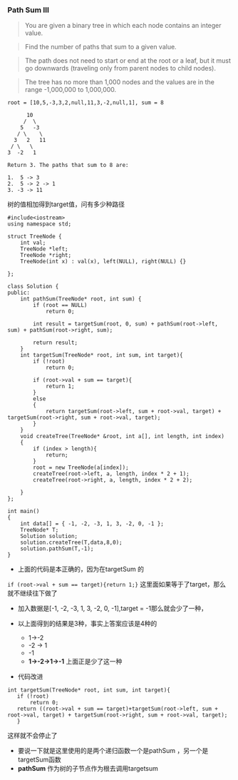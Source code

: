 ### Path Sum III

>You are given a binary tree in which each node contains an integer value.

> Find the number of paths that sum to a given value.

> The path does not need to start or end at the root or a leaf, but it must go downwards (traveling only from parent nodes to child nodes).

> The tree has no more than 1,000 nodes and the values are in the range -1,000,000 to 1,000,000.

```
root = [10,5,-3,3,2,null,11,3,-2,null,1], sum = 8

      10
     /  \
    5   -3
   / \    \
  3   2   11
 / \   \
3  -2   1

Return 3. The paths that sum to 8 are:

1.  5 -> 3
2.  5 -> 2 -> 1
3. -3 -> 11
```
树的值相加得到target值，问有多少种路径


```
#include<iostream>
using namespace std;

struct TreeNode {
	int val;
	TreeNode *left;
	TreeNode *right;
	TreeNode(int x) : val(x), left(NULL), right(NULL) {}
	
};

class Solution {
public:
	int pathSum(TreeNode* root, int sum) {
		if (root == NULL)
			return 0;
	
		int result = targetSum(root, 0, sum) + pathSum(root->left, sum) + pathSum(root->right, sum);
	
		return result;
	}
	int targetSum(TreeNode* root, int sum, int target){
		if (!root)
			return 0;

		if (root->val + sum == target){
			return 1;
		}
		else
		{
			return targetSum(root->left, sum + root->val, target) + targetSum(root->right, sum + root->val, target);
		}
	}
	void createTree(TreeNode* &root, int a[], int length, int index)
	{
		if (index > length){
			return;
		}
		root = new TreeNode(a[index]);
		createTree(root->left, a, length, index * 2 + 1);
		createTree(root->right, a, length, index * 2 + 2);

	}
};

int main()
{
	int data[] = { -1, -2, -3, 1, 3, -2, 0, -1 };
	TreeNode* T;
	Solution solution;
	solution.createTree(T,data,8,0);
	solution.pathSum(T,-1);
}
```

* 上面的代码是本正确的，因为在targetSum 的

`if (root->val + sum == target){return 1;}` 这里面如果等于了target，那么就不继续往下做了
* 加入数据是[-1, -2, -3, 1, 3, -2, 0, -1],target = -1那么就会少了一种，
* 以上面得到的结果是3种，事实上答案应该是4种的
  * 1->-2
  * -2 -> 1
  * -1
  * **1->-2->1->-1** 上面正是少了这一种
  
* 代码改进
 
 ```
 int targetSum(TreeNode* root, int sum, int target){
	if (!root)
		return 0;
	return ((root->val + sum == target)+targetSum(root->left, sum + root->val, target) + targetSum(root->right, sum + root->val, target);	
	}
 ```
 
 这样就不会停止了
 * 要说一下就是这里使用的是两个递归函数一个是pathSum
，另一个是targetSum函数
 * **pathSum** 作为树的子节点作为根去调用targetsum